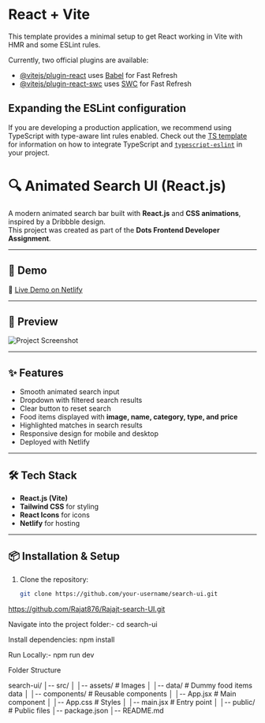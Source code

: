 # React + Vite

This template provides a minimal setup to get React working in Vite with HMR and some ESLint rules.

Currently, two official plugins are available:

- [@vitejs/plugin-react](https://github.com/vitejs/vite-plugin-react/blob/main/packages/plugin-react) uses [Babel](https://babeljs.io/) for Fast Refresh
- [@vitejs/plugin-react-swc](https://github.com/vitejs/vite-plugin-react/blob/main/packages/plugin-react-swc) uses [SWC](https://swc.rs/) for Fast Refresh

## Expanding the ESLint configuration

If you are developing a production application, we recommend using TypeScript with type-aware lint rules enabled. Check out the [TS template](https://github.com/vitejs/vite/tree/main/packages/create-vite/template-react-ts) for information on how to integrate TypeScript and [`typescript-eslint`](https://typescript-eslint.io) in your project.


<!-- =========================================================== -->

# 🔍 Animated Search UI (React.js)

A modern animated search bar built with **React.js** and **CSS animations**, inspired by a Dribbble design.  
This project was created as part of the **Dots Frontend Developer Assignment**.

---

## 🚀 Demo
🔗 [Live Demo on Netlify]((https://rajat-search-ui.netlify.app/))

---

## 📸 Preview
![Project Screenshot](./screenshot.png)

---

## ✨ Features
- Smooth animated search input
- Dropdown with filtered search results
- Clear button to reset search
- Food items displayed with **image, name, category, type, and price**
- Highlighted matches in search results
- Responsive design for mobile and desktop
- Deployed with Netlify

---

## 🛠️ Tech Stack
- **React.js (Vite)**
- **Tailwind CSS** for styling
- **React Icons** for icons
- **Netlify** for hosting

---

## 📦 Installation & Setup
1. Clone the repository:
   ```bash
   git clone https://github.com/your-username/search-ui.git

<!-- ------------ -->
https://github.com/Rajat876/Rajajt-search-UI.git

Navigate into the project folder:- cd search-ui

Install dependencies: npm install

Run Locally:- npm run dev


Folder Structure

search-ui/
│-- src/
│   │-- assets/          # Images
│   │-- data/            # Dummy food items data
│   │-- components/      # Reusable components
│   │-- App.jsx          # Main component
│   │-- App.css        # Styles
│   │-- main.jsx         # Entry point
│
│-- public/              # Public files
│-- package.json
│-- README.md
